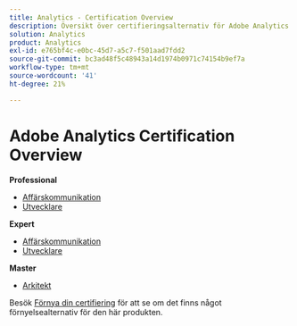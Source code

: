 ```yaml
---
title: Analytics - Certification Overview
description: Översikt över certifieringsalternativ för Adobe Analytics
solution: Analytics
product: Analytics
exl-id: e765bf4c-e0bc-45d7-a5c7-f501aad7fdd2
source-git-commit: bc3ad48f5c48943a14d1974b0971c74154b9ef7a
workflow-type: tm+mt
source-wordcount: '41'
ht-degree: 21%

---
```


# Adobe Analytics Certification Overview

**Professional**

* [Affärskommunikation](/help/certifications/aa/aa-p-business.md) <!--AD0-E212-->
* [Utvecklare](/help/certifications/aa/aa-p-developer.md) <!--AD0-E213-->

**Expert**

* [Affärskommunikation](/help/certifications/aa/aa-e-business.md) <!--AD0-E208-->
* [Utvecklare](/help/certifications/aa/aa-e-developer.md) <!--AD0-E209-->

**Master**

* [Arkitekt](/help/certifications/aa/aa-m-architect.md) <!--AD0-E207-->

Besök [Förnya din certifiering](/help/certifications/renew.md) för att se om det finns något förnyelsealternativ för den här produkten.
